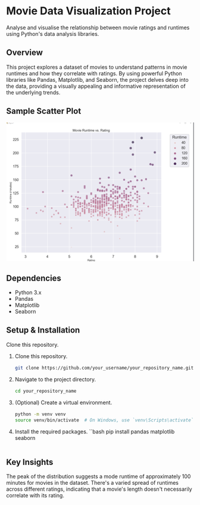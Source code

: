 # Movie Data Visualization Project

Analyse and visualise the relationship between movie ratings and runtimes using Python's data analysis libraries.

## Overview

This project explores a dataset of movies to understand patterns in movie runtimes and how they correlate with ratings. By using powerful Python libraries like Pandas, Matplotlib, and Seaborn, the project delves deep into the data, providing a visually appealing and informative representation of the underlying trends.

## Sample Scatter Plot

![Sample scatter graph](assets/scatterExample.png)

## Dependencies

- Python 3.x
- Pandas
- Matplotlib
- Seaborn

## Setup & Installation

Clone this repository.

1. Clone this repository.
   ```bash
   git clone https://github.com/your_username/your_repository_name.git
   ```
2. Navigate to the project directory.
   ```bash
   cd your_repository_name
   ```
3. (Optional) Create a virtual environment.
   ```bash
   python -m venv venv
   source venv/bin/activate  # On Windows, use `venv\Scripts\activate`
   ```
4. Install the required packages.
   ``bash
   pip install pandas matplotlib seaborn
   ```

## Key Insights

The peak of the distribution suggests a mode runtime of approximately 100 minutes for movies in the dataset.
There's a varied spread of runtimes across different ratings, indicating that a movie's length doesn't necessarily correlate with its rating.


